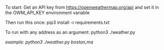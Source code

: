 To start:
Get an API key from https://openweathermap.org/api and set it in the OWM_API_KEY environment variable

Then run this once:
pip3 install -r requirements.txt

To run with any address as an argument:
python3 ./weather.py <address>

example: python3 ./weather.py boston,ma

